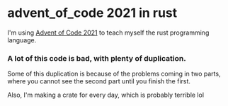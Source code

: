 # advent_of_code 2021 in rust

I'm using [Advent of Code 2021](https://adventofcode.com/) to teach myself the rust programming language.

### A lot of this code is bad, with plenty of duplication.

Some of this duplication is because of the problems coming in two parts, where you cannot see the second part until you finish the first.

Also, I'm making a crate for every day, which is probably terrible lol 